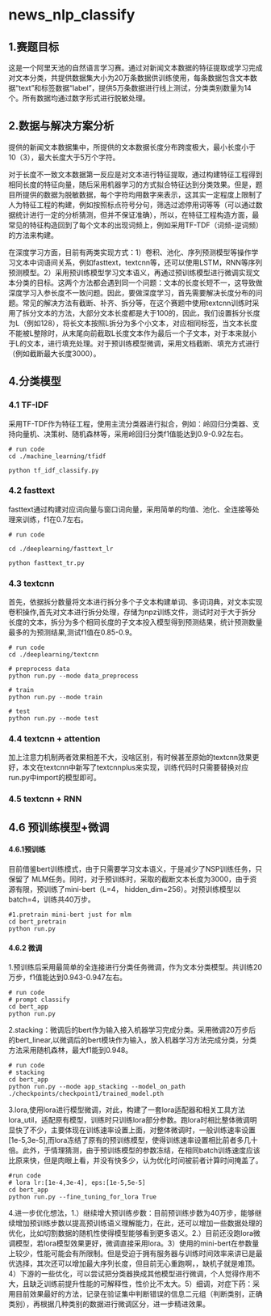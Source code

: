 # news_nlp_classify

## 1.赛题目标

这是一个阿里天池的自然语言学习赛。通过对新闻文本数据的特征提取或学习完成对文本分类，共提供数据集大小为20万条数据供训练使用，每条数据包含文本数据“text”和标签数据“label”，提供5万条数据进行线上测试，分类类别数量为14个。所有数据均通过数字形式进行脱敏处理。

## 2.数据与解决方案分析

提供的新闻文本数据集中，所提供的文本数据长度分布跨度极大，最小长度小于10（3），最大长度大于5万个字符。

对于长度不一致文本数据第一反应是对文本进行特征提取，通过构建特征工程得到相同长度的特征向量，随后采用机器学习的方式拟合特征达到分类效果。但是，题目所提供的数据为脱敏数据，每个字符均用数字来表示，这其实一定程度上限制了人为特征工程的构建，例如按照标点符号分句，筛选过滤停用词等等（可以通过数据统计进行一定的分析猜测，但并不保证准确），所以，在特征工程构造方面，最常见的特征构造回到了每个文本的出现词频上，例如采用TF-TDF（词频-逆词频）的方法来构建。

在深度学习方面，目前有两类实现方式：1）卷积、池化、序列预测模型等操作学习文本中词语间关系，例如fasttext，textcnn等，还可以使用LSTM，RNN等序列预测模型。2）采用预训练模型学习文本语义，再通过预训练模型进行微调实现文本分类的目标。这两个方法都会遇到同一个问题：文本的长度长短不一，这导致做深度学习入参长度不一致问题。因此，要做深度学习，首先需要解决长度分布的问题。常见的解决方法有截断、补齐、拆分等，在这个赛题中使用textcnn训练时采用了拆分文本的方法，大部分文本长度都是大于100的，因此，我们设置拆分长度为L（例如128），将长文本按照L拆分为多个小文本，对应相同标签，当文本长度不能被L整除时，从末尾向前截取L长度文本作为最后一个子文本，对于本来就小于L的文本，进行填充处理。对于预训练模型微调，采用文档截断、填充方式进行（例如截断最大长度3000）。

## 4.分类模型

### 4.1 TF-IDF

采用TF-TDF作为特征工程，使用主流分类器进行拟合，例如：岭回归分类器、支持向量机、决策树、随机森林等，采用岭回归分类f1值能达到0.9-0.92左右。

```
# run code
cd ./machine_learning/tfidf

python tf_idf_classify.py
```

### 4.2 fasttext

fasttext通过构建对应词向量与窗口词向量，采用简单的均值、池化、全连接等处理来训练，f1在0.7左右。

```
# run code

cd ./deeplearning/fasttext_lr

python fasttext_tr.py 
```

### 4.3 textcnn

首先，依据拆分数量将文本进行拆分多个子文本构建单词、多词词典，对文本实现卷积操作,首先对文本进行拆分处理，存储为npz训练文件，测试时对于大于拆分长度的文本，拆分为多个相同长度的子文本投入模型得到预测结果，统计预测数量最多的为预测结果,测试f1值在0.85-0.9。

```
# run code
cd ./deeplearning/textcnn

# preprocess data
python run.py --mode data_preprocess

# train
python run.py --mode train 

# test
python run.py --mode test
```

### 4.4 textcnn + attention

加上注意力机制两者效果相差不大，没啥区别，有时候甚至原始的textcnn效果更好，本文在textcnn中新写了textcnnplus来实现，训练代码时只需要替换对应run.py中import的模型即可。

### 4.5 textcnn + RNN

## 4.6 预训练模型+微调

#### 4.6.1预训练

目前借鉴bert训练模式，由于只需要学习文本语义，于是减少了NSP训练任务，只保留了 MLM任务。同时，对于预训练时，采取的截断文本长度为3000，由于资源有限，预训练了mini-bert（L=4， hidden_dim=256）。对预训练模型以batch=4，训练共40万步。

```
#1.pretrain mini-bert just for mlm
cd bert_pretrain
python run.py
```

#### 4.6.2 微调

1.预训练后采用最简单的全连接进行分类任务微调，作为文本分类模型。共训练20万步，f1值能达到0.943-0.947左右。

```
# run code
# prompt classify
cd bert_app
python run.py
```

2.stacking：微调后的bert作为输入接入机器学习完成分类。采用微调20万步后的bert_linear,以微调后的bert模块作为输入，放入机器学习方法完成分类，分类方法采用随机森林，最大f1能到0.948。

```
# run code
# stacking
cd bert_app
python run.py --mode app_stacking --model_on_path ./checkpoints/checkpoint1/trained_model.pth
```

3.lora,使用lora进行模型微调，对此，构建了一套lora适配器和相关工具方法lora_util，适配原有模型，训练时只训练lora部分参数。跑lora时相比整体微调明显快了不少，主要体现在训练速率设置上面，对整体微调时，一般训练速率设置[1e-5,3e-5],而lora冻结了原有的预训练模型，使得训练速率设置相比前者多几十倍。此外，于情理猜测，由于预训练模型的参数冻结，在相同batch训练速度应该比原来快，但是肉眼上看，并没有快多少，认为优化时间被前者计算时间掩盖了。

```
#run code 
# lora lr:[1e-4,3e-4], eps:[1e-5,5e-5]
cd bert_app
python run.py --fine_tuning_for_lora True
```

4.进一步优化想法，1.）继续增大预训练步数：目前预训练步数为40万步，能够继续增加预训练步数以提高预训练语义理解能力，在此，还可以增加一些数据处理的优化，比如切割数据的随机性使得模型能够看到更多语义。2.）目前还没跑lora微调模型，若lora模型效果更好，微调直接采用lora。3）使用的mini-bert在参数量上较少，性能可能会有所限制。但是受迫于拥有服务器与训练时间效率来讲已是最优选择，其次还可以增加最大序列长度，但目前无心重跑啊，，缺机子就是难顶。4）下游的一些优化，可以尝试把分类器换成其他模型进行微调，个人觉得作用不大，且缺乏训练前提升性能的可解释性，性价比不太大。5）细调，对症下药：采用目前效果最好的方法，记录在验证集中判断错误的信息二元组（判断类别，正确类别），再根据几种类别的数据进行微调区分，进一步精进效果。
